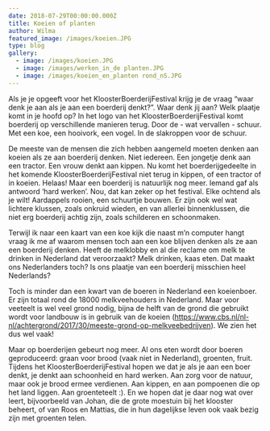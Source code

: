 ```yaml
---
date: 2018-07-29T00:00:00.000Z
title: Koeien of planten
author: Wilma
featured_image: /images/koeien.JPG
type: blog
gallery:
  - image: /images/koeien.JPG
  - image: /images/werken_in_de planten.JPG
  - image: /images/koeien_en_planten rond_nS.JPG
---
```


Als je je opgeeft voor het KloosterBoerderijFestival krijg je de vraag “waar denk je aan als je aan een boerderij denkt?”. 
Waar denk jij aan? Welk plaatje komt in je hoofd op? In het logo van het KloosterBoerderijFestival komt boerderij op verschillende manieren terug. Door de - wat vervallen - schuur. Met een koe, een hooivork, een vogel. In de slakroppen voor de schuur.

De meeste van de mensen die zich hebben aangemeld moeten denken aan koeien als ze aan boerderij denken. Niet iedereen. Een jongetje denk aan een tractor. Een vrouw denkt aan kippen. 
Nu komt het boerderijgedeelte in het komende KloosterBoerderijFestival niet terug in kippen, of een tractor of in koeien. Helaas! Maar een boerderij is natuurlijk nog meer. Iemand gaf als antwoord ‘hard werken’. Nou, dat kan zeker op het festival. Elke ochtend als je wilt! Aardappels rooien, een schuurtje bouwen. Er zijn ook wel wat lichtere klussen, zoals onkruid wieden, en van allerlei binnenklussen, die niet erg boerderij achtig zijn, zoals schilderen en schoonmaken.

Terwijl ik naar een kaart van een koe kijk die naast m’n computer hangt vraag ik me af waarom mensen toch aan een koe blijven denken als ze aan een boerderij denken. Heeft de melklobby en al die reclame om melk te drinken in Nederland dat veroorzaakt? Melk drinken, kaas eten. Dat maakt ons Nederlanders toch? Is ons plaatje van een boerderij misschien heel Nederlands?

Toch is minder dan een kwart van de boeren in Nederland een koeienboer. Er zijn totaal rond de 18000 melkveehouders in Nederland. Maar voor veeteelt is wel veel grond nodig, bijna de helft van de grond die gebruikt wordt voor landbouw is in gebruik van de koeien (https://www.cbs.nl/nl-nl/achtergrond/2017/30/meeste-grond-op-melkveebedrijven). We zien het dus wel vaak!

Maar op boerderijen gebeurt nog meer. Al ons eten wordt door boeren geproduceerd: graan voor brood (vaak niet in Nederland), groenten, fruit. Tijdens het KloosterBoerderijFestival hopen we dat je als je aan een boer denkt, je denkt aan schoonheid en hard werken. Aan zorg voor de natuur, maar ook je brood ermee verdienen. Aan kippen, en aan pompoenen die op het land liggen. Aan groenteteelt :). En we hopen dat je daar nog wat over leert, bijvoorbeeld van Johan, die de grote moestuin bij het klooster beheert, of van Roos en Mattias, die in hun dagelijkse leven ook vaak bezig zijn met groenten telen.


